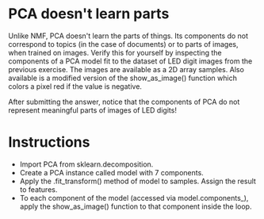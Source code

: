 # PCA doesn't learn parts
Unlike NMF, PCA doesn't learn the parts of things. Its components do not correspond to topics (in the case of documents) or to parts of images, when trained on images. Verify this for yourself by inspecting the components of a PCA model fit to the dataset of LED digit images from the previous exercise. The images are available as a 2D array samples. Also available is a modified version of the show_as_image() function which colors a pixel red if the value is negative.

After submitting the answer, notice that the components of PCA do not represent meaningful parts of images of LED digits!

# Instructions
- Import PCA from sklearn.decomposition.
- Create a PCA instance called model with 7 components.
- Apply the .fit_transform() method of model to samples. Assign the result to features.
- To each component of the model (accessed via model.components_), apply the show_as_image() function to that component inside the loop.
